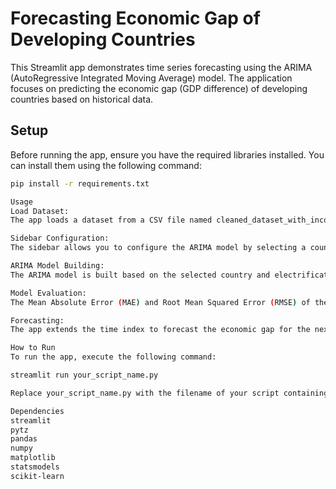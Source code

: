 # Forecasting Economic Gap of Developing Countries

This Streamlit app demonstrates time series forecasting using the ARIMA (AutoRegressive Integrated Moving Average) model. The application focuses on predicting the economic gap (GDP difference) of developing countries based on historical data.

## Setup

Before running the app, ensure you have the required libraries installed. You can install them using the following command:

```bash
pip install -r requirements.txt

Usage
Load Dataset:
The app loads a dataset from a CSV file named cleaned_dataset_with_incomegroup.csv. The data is sorted by the year and set as the index.

Sidebar Configuration:
The sidebar allows you to configure the ARIMA model by selecting a country and adjusting the electrification level. These parameters influence the training of the ARIMA model.

ARIMA Model Building:
The ARIMA model is built based on the selected country and electrification level. The data is split into training and testing sets, and the model is fitted to the training data.

Model Evaluation:
The Mean Absolute Error (MAE) and Root Mean Squared Error (RMSE) of the ARIMA model are displayed to assess the model’s performance on the test set.

Forecasting:
The app extends the time index to forecast the economic gap for the next 20 years. The predicted values are visualized using a dashed orange line on the economic gap plot.

How to Run
To run the app, execute the following command:

streamlit run your_script_name.py

Replace your_script_name.py with the filename of your script containing the Streamlit app.

Dependencies
streamlit
pytz
pandas
numpy
matplotlib
statsmodels
scikit-learn
